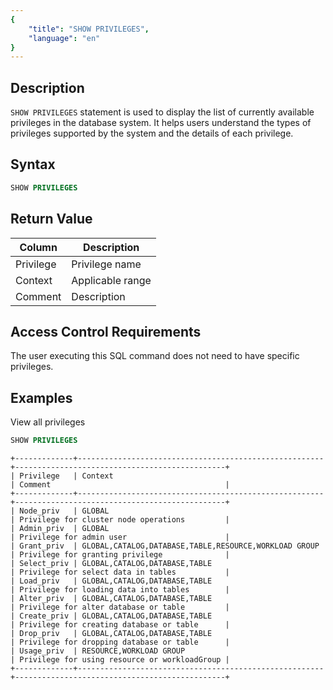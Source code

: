 ```yaml
---
{
    "title": "SHOW PRIVILEGES",
    "language": "en"
}
---
```


## Description

`SHOW PRIVILEGES` statement is used to display the list of currently available privileges in the database system. It helps users understand the types of privileges supported by the system and the details of each privilege.

## Syntax

```sql
SHOW PRIVILEGES
```

## Return Value

  | Column | Description |
  | -- | -- |
  | Privilege | Privilege name |
  | Context | Applicable range |
  | Comment | Description |

## Access Control Requirements

The user executing this SQL command does not need to have specific privileges.

## Examples

View all privileges

```sql
SHOW PRIVILEGES
```
  
```text
+-------------+-------------------------------------------------------+-----------------------------------------------+
| Privilege   | Context                                               | Comment                                       |
+-------------+-------------------------------------------------------+-----------------------------------------------+
| Node_priv   | GLOBAL                                                | Privilege for cluster node operations         |
| Admin_priv  | GLOBAL                                                | Privilege for admin user                      |
| Grant_priv  | GLOBAL,CATALOG,DATABASE,TABLE,RESOURCE,WORKLOAD GROUP | Privilege for granting privilege              |
| Select_priv | GLOBAL,CATALOG,DATABASE,TABLE                         | Privilege for select data in tables           |
| Load_priv   | GLOBAL,CATALOG,DATABASE,TABLE                         | Privilege for loading data into tables        |
| Alter_priv  | GLOBAL,CATALOG,DATABASE,TABLE                         | Privilege for alter database or table         |
| Create_priv | GLOBAL,CATALOG,DATABASE,TABLE                         | Privilege for creating database or table      |
| Drop_priv   | GLOBAL,CATALOG,DATABASE,TABLE                         | Privilege for dropping database or table      |
| Usage_priv  | RESOURCE,WORKLOAD GROUP                               | Privilege for using resource or workloadGroup |
+-------------+-------------------------------------------------------+-----------------------------------------------+
```
